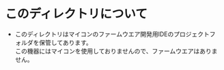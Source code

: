 # このディレクトリについて

- このディレクトリはマイコンのファームウエア開発用IDEのプロジェクトフォルダを保管してあります。</br>
  この機器にはマイコンを使用しておりませんので、ファームウエアはありません。

